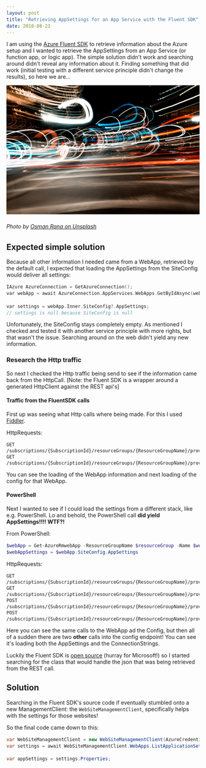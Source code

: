 ```yaml
---
layout: post
title: "Retrieving AppSettings for an App Service with the Fluent SDK"
date: 2018-08-23
---
```


I am using the [Azure Fluent SDK](https://azure.microsoft.com/en-us/blog/simpler-azure-management-libraries-for-net/?WT.mc_id=AZ-MVP-5003719) to retrieve information about the Azure setup and I wanted to retrieve the AppSettings from an App Service (or function app, or logic app). The simple solution didn't work and 
searching around didn't reveal any information about it. Finding something that did work (initial testing with a different service principle didn't change the results), so here we are...

![](/images/2018/20180823/2018_08_23_Research.jpg)
###### Photo by [Osman Rana on Unsplash](https://unsplash.com/)

## Expected simple solution
Because all other information I needed came from a WebApp, retrieved by the default call, I expected that loading the AppSettings from the SiteConfig would deliver all settings:

``` c
IAzure AzureConnection = GetAzureConnection();
var webApp = await AzureConnection.AppServices.WebApps.GetByIdAsync(webAppResourceId);

var settings = webApp.Inner.SiteConfig?.AppSettings;
// settings is null because SiteConfig is null
```
Unfortunately, the SiteConfig stays completely empty. As mentioned I checked and tested it with another service principle with more rights, but that wasn't the issue. Searching around on the web didn't yield any new information.

### Research the Http traffic
So next I checked the Http traffic being send to see if the information came back from the HttpCall. [Note: the Fluent SDK is a wrapper around a generated HttpClient against the REST api's]

#### Traffic from the FluentSDK calls
First up was seeing what Http calls where being made. For this I used [Fiddler](https://www.telerik.com/fiddler).

HttpRequests:
```
GET /subscriptions/{SubscriptionId}/resourceGroups/{ResourceGroupName}/providers/Microsoft.Web/sites/WebAppName
GET /subscriptions/{SubscriptionId}/resourceGroups/{ResourceGroupName}/providers/Microsoft.Web/sites/{WebAppName}/config/web
```
You can see the loading of the WebApp information and next loading of the config for that WebApp.

#### PowerShell
Next I wanted to see if I could load the settings from a different stack, like e.g. PowerShell. Lo and behold, the PowerShell call **did yield AppSettings!!!! WTF?!** 

From PowerShell:
``` powershell
$webApp = Get-AzureRmwebApp -ResourceGroupName $resourceGroup -Name $webAppName
$webAppSettings = $webApp.SiteConfig.AppSettings
```

HttpRequests:
```
GET  /subscriptions/{SubscriptionId}/resourceGroups/{ResourceGroupName}/providers/Microsoft.Web/sites/WebAppName
GET  /subscriptions/{SubscriptionId}/resourceGroups/{ResourceGroupName}/providers/Microsoft.Web/sites/WebAppName/config/web
POST /subscriptions/{SubscriptionId}/resourceGroups/{ResourceGroupName}/providers/Microsoft.Web/sites/WebAppName/config/appsettings/list
POST /subscriptions/{SubscriptionId}/resourceGroups/{ResourceGroupName}/providers/Microsoft.Web/sites/WebAppName/config/connectionstrings/list
```
Here you can see the same calls to the WebApp ad the Config, but then all of a sudden there are two **other** calls into the config endpoint! You can see it's loading both the AppSettings and the ConnectionStrings.

Luckily the Fluent SDK is [open source](https://github.com/Azure/azure-libraries-for-net) (hurray for Microsoft!) so I started searching for the class that would handle the json that was being retrieved from the REST call.

## Solution
Searching in the Fluent SDK's source code if eventually stumbled onto a new ManagementClient: the `WebSiteManagementClient`, specifically helps with the settings for those websites!

So the final code came down to this:
``` c#
var WebSiteManagementClient = new WebSiteManagementClient(AzureCredentials) { SubscriptionId = SubscriptionId};
var settings = await WebSiteManagementClient.WebApps.ListApplicationSettingsAsync(resourceGroupName, appServiceName);

var appSettings = settings.Properties;
```